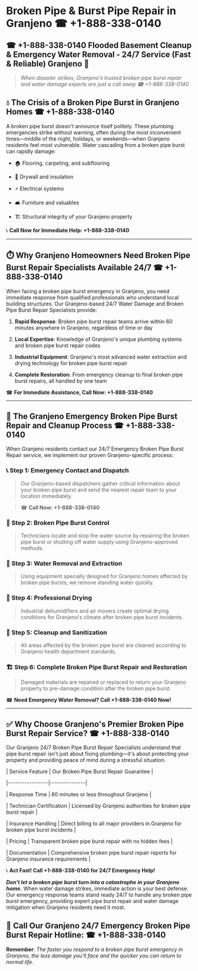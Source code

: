 # Broken Pipe & Burst Pipe Repair in Granjeno ☎ +1-888-338-0140  
## ☎ +1-888-338-0140 Flooded Basement Cleanup & Emergency Water Removal - 24/7 Service (Fast & Reliable) Granjeno 🚨  

> *When disaster strikes, Granjeno's trusted broken pipe burst repair and water damage experts are just a call away ☎ +1-888-338-0140*  

## 💧 The Crisis of a Broken Pipe Burst in Granjeno Homes ☎ +1-888-338-0140  

A broken pipe burst doesn't announce itself politely. These plumbing emergencies strike without warning, often during the most inconvenient times—middle of the night, holidays, or weekends—when Granjeno residents feel most vulnerable. Water cascading from a broken pipe burst can rapidly damage:  

* 🏠 Flooring, carpeting, and subflooring  
* 🧱 Drywall and insulation  
* ⚡ Electrical systems  
* 🛋️ Furniture and valuables  
* 🏗️ Structural integrity of your Granjeno property  

📞 **Call Now for Immediate Help: +1-888-338-0140**  

---  

## ⏱️ Why Granjeno Homeowners Need Broken Pipe Burst Repair Specialists Available 24/7 ☎ +1-888-338-0140  

When facing a broken pipe burst emergency in Granjeno, you need immediate response from qualified professionals who understand local building structures. Our Granjeno-based 24/7 Water Damage and Broken Pipe Burst Repair Specialists provide:  

1. **Rapid Response**: Broken pipe burst repair teams arrive within 60 minutes anywhere in Granjeno, regardless of time or day  
2. **Local Expertise**: Knowledge of Granjeno's unique plumbing systems and broken pipe burst repair codes  
3. **Industrial Equipment**: Granjeno's most advanced water extraction and drying technology for broken pipe burst repair  
4. **Complete Restoration**: From emergency cleanup to final broken pipe burst repairs, all handled by one team  

☎ **For Immediate Assistance, Call Now: +1-888-338-0140**  

---  

## 🔧 The Granjeno Emergency Broken Pipe Burst Repair and Cleanup Process ☎ +1-888-338-0140  

When Granjeno residents contact our 24/7 Emergency Broken Pipe Burst Repair service, we implement our proven Granjeno-specific process:  

### 📞 Step 1: Emergency Contact and Dispatch  
> Our Granjeno-based dispatchers gather critical information about your broken pipe burst and send the nearest repair team to your location immediately.  
> ☎ **Call Now: +1-888-338-0140**  

### 🚿 Step 2: Broken Pipe Burst Control  
> Technicians locate and stop the water source by repairing the broken pipe burst or shutting off water supply using Granjeno-approved methods.  

### 🌊 Step 3: Water Removal and Extraction  
> Using equipment specially designed for Granjeno homes affected by broken pipe bursts, we remove standing water quickly.  

### 💨 Step 4: Professional Drying  
> Industrial dehumidifiers and air movers create optimal drying conditions for Granjeno's climate after broken pipe burst incidents.  

### 🧼 Step 5: Cleanup and Sanitization  
> All areas affected by the broken pipe burst are cleaned according to Granjeno health department standards.  

### 🏗️ Step 6: Complete Broken Pipe Burst Repair and Restoration  
> Damaged materials are repaired or replaced to return your Granjeno property to pre-damage condition after the broken pipe burst.  

☎ **Need Emergency Water Removal? Call +1-888-338-0140 Now!**  

---  

## ✅ Why Choose Granjeno's Premier Broken Pipe Burst Repair Service? ☎ +1-888-338-0140  

Our Granjeno 24/7 Broken Pipe Burst Repair Specialists understand that pipe burst repair isn't just about fixing plumbing—it's about protecting your property and providing peace of mind during a stressful situation.  

| Service Feature | Our Broken Pipe Burst Repair Guarantee |  
|-----------------|---------------|  
| Response Time | 60 minutes or less throughout Granjeno |  
| Technician Certification | Licensed by Granjeno authorities for broken pipe burst repair |  
| Insurance Handling | Direct billing to all major providers in Granjeno for broken pipe burst incidents |  
| Pricing | Transparent broken pipe burst repair with no hidden fees |  
| Documentation | Comprehensive broken pipe burst repair reports for Granjeno insurance requirements |  

📞 **Act Fast! Call +1-888-338-0140 for 24/7 Emergency Help!**  

***Don't let a broken pipe burst turn into a catastrophe in your Granjeno home.*** When water damage strikes, immediate action is your best defense. Our emergency response teams stand ready 24/7 to handle any broken pipe burst emergency, providing expert pipe burst repair and water damage mitigation when Granjeno residents need it most.  

## 📱 Call Our Granjeno 24/7 Emergency Broken Pipe Burst Repair Hotline: ☎ +1-888-338-0140  

**Remember**: *The faster you respond to a broken pipe burst emergency in Granjeno, the less damage you'll face and the quicker you can return to normal life.*